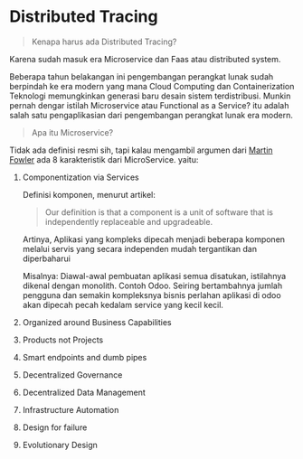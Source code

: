 # Distributed Tracing

>Kenapa harus ada Distributed Tracing?


Karena sudah masuk era Microservice dan Faas atau distributed system.

Beberapa tahun belakangan ini pengembangan perangkat lunak sudah berpindah ke era modern yang mana Cloud Computing dan Containerization Teknologi memungkinkan generasi baru desain sistem terdistribusi. Munkin pernah dengar istilah Microservice atau Functional as a Service? itu adalah salah satu pengaplikasian dari pengembangan perangkat lunak era modern.

> Apa itu Microservice?

Tidak ada definisi resmi sih, tapi kalau mengambil argumen dari [Martin Fowler](https://martinfowler.com/articles/microservices.html) ada 8 karakteristik dari MicroService. yaitu:

1. Componentization via Services
   
    Definisi komponen, menurut artikel:
    
    > Our definition is that a component is a unit of software that is independently replaceable and upgradeable.

    Artinya, Aplikasi yang kompleks dipecah menjadi beberapa komponen melalui servis yang secara independen mudah tergantikan dan diperbaharui

    Misalnya: Diawal-awal pembuatan aplikasi semua disatukan, istilahnya dikenal dengan monolith. Contoh Odoo. Seiring bertambahnya jumlah pengguna dan semakin kompleksnya bisnis perlahan aplikasi di odoo akan dipecah pecah kedalam service yang kecil kecil.

2. Organized around Business Capabilities
3. Products not Projects
4. Smart endpoints and dumb pipes
5. Decentralized Governance
6. Decentralized Data Management
7. Infrastructure Automation
8. Design for failure
9. Evolutionary Design

